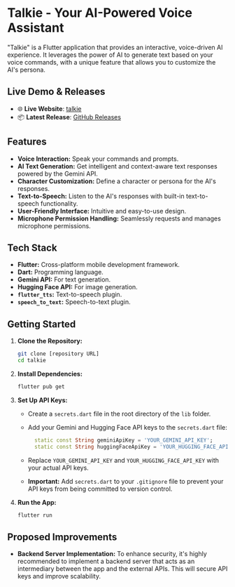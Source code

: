 # Talkie - Your AI-Powered Voice Assistant

"Talkie" is a Flutter application that provides an interactive, voice-driven AI experience. It leverages the power of AI to generate text based on your voice commands, with a unique feature that allows you to customize the AI's persona.

## Live Demo & Releases

- 🌐 **Live Website**: [talkie](https://talkie-bot.netlify.app/)  
- 📦 **Latest Release**: [GitHub Releases](https://github.com/sumanthd032/Talkie/releases/tag/v1.0.0)

## Features

* **Voice Interaction:** Speak your commands and prompts.
* **AI Text Generation:** Get intelligent and context-aware text responses powered by the Gemini API.
* **Character Customization:** Define a character or persona for the AI's responses.
* **Text-to-Speech:** Listen to the AI's responses with built-in text-to-speech functionality.
* **User-Friendly Interface:** Intuitive and easy-to-use design.
* **Microphone Permission Handling:** Seamlessly requests and manages microphone permissions.

## Tech Stack

* **Flutter:** Cross-platform mobile development framework.
* **Dart:** Programming language.
* **Gemini API:** For text generation.
* **Hugging Face API:** For image generation.
* **`flutter_tts`:** Text-to-speech plugin.
* **`speech_to_text`:** Speech-to-text plugin.

## Getting Started

1.  **Clone the Repository:**

    ```bash
    git clone [repository URL]
    cd talkie
    ```

2.  **Install Dependencies:**

    ```bash
    flutter pub get
    ```

3.  **Set Up API Keys:**

    * Create a `secrets.dart` file in the root directory of the `lib` folder.
    * Add your Gemini and Hugging Face API keys to the `secrets.dart` file:

        ```dart
          static const String geminiApiKey = 'YOUR_GEMINI_API_KEY';
          static const String huggingFaceApiKey = 'YOUR_HUGGING_FACE_API_KEY';
        ```

    * Replace `YOUR_GEMINI_API_KEY` and `YOUR_HUGGING_FACE_API_KEY` with your actual API keys.
    * **Important:** Add `secrets.dart` to your `.gitignore` file to prevent your API keys from being committed to version control.

4.  **Run the App:**

    ```bash
    flutter run
    ```

## Proposed Improvements

* **Backend Server Implementation:** To enhance security, it's highly recommended to implement a backend server that acts as an intermediary between the app and the external APIs. This will secure API keys and improve scalability.

